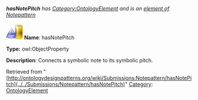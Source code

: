 ___hasNotePitch__ has [Category:OntologyElement](../../Category/OntologyElement "Category:OntologyElement") and is an [element of](../../Property/ElementOf "Property:ElementOf") [Notepattern](../../Submissions/Notepattern "Submissions:Notepattern")_


  




[![ObjectProperty](../../images/thumb/c/c3/ObjectProperty.gif/45px-ObjectProperty.gif)](../../Image/ObjectProperty.gif "ObjectProperty")
__Name__: hasNotePitch 


__Type:__ owl:ObjectProperty 


__Description__: Connects a symbolic note to its symbolic pitch. 





Retrieved from "[http://ontologydesignpatterns.org/wiki/Submissions:Notepattern/hasNotePitch](../../Submissions/Notepattern/hasNotePitch)"
 [Category](http://ontologydesignpatterns.org/wiki/Special:Categories "Special:Categories"): [OntologyElement](../../Category/OntologyElement "Category:OntologyElement")
